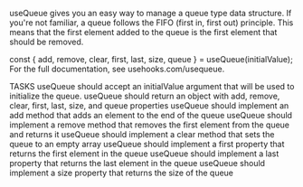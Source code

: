 useQueue gives you an easy way to manage a queue type data structure. If you're not familiar, a queue follows the FIFO (first in, first out) principle. This means that the first element added to the queue is the first element that should be removed.

const { add, remove, clear, first, last, size, queue } = useQueue(initialValue);
For the full documentation, see usehooks.com/usequeue.

TASKS
useQueue should accept an initialValue argument that will be used to initialize the queue.
useQueue should return an object with add, remove, clear, first, last, size, and queue properties
useQueue should implement an add method that adds an element to the end of the queue
useQueue should implement a remove method that removes the first element from the queue and returns it
useQueue should implement a clear method that sets the queue to an empty array
useQueue should implement a first property that returns the first element in the queue
useQueue should implement a last property that returns the last element in the queue
useQueue should implement a size property that returns the size of the queue